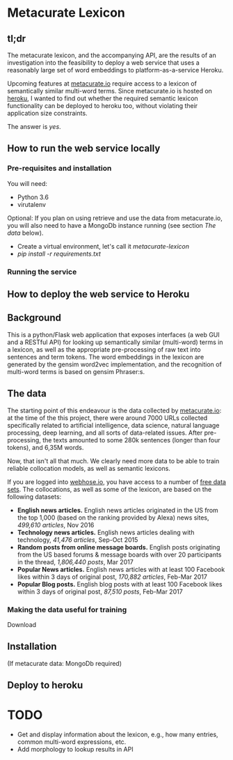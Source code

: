 # Metacurate Lexicon
## tl;dr
The metacurate lexicon, and the accompanying API, are the results of an investigation into the feasibility 
to deploy a web service that uses a reasonably large set of word embeddings to platform-as-a-service Heroku.

Upcoming features at [metacurate.io](https://metacurate.io) require access to a lexicon of semantically similar multi-word 
terms. Since metacurate.io is hosted on [heroku](https://www.heroku.com/), 
I wanted to find out whether the required semantic lexicon functionality can be deployed to heroku too,
without violating their application size constraints.

The answer is *yes*.


## How to run the web service locally

### Pre-requisites and installation

You will need:

* Python 3.6
* virutalenv 

Optional: If you plan on using retrieve and use the data from metacurate.io, you will also 
need to have a MongoDb instance running (see section *The data* below). 

* Create a virtual environment, let's call it *metacurate-lexicon*
* *pip install -r requirements.txt*


### Running the service

## How to deploy the web service to Heroku

## Background
This is a python/Flask web application that exposes interfaces (a web GUI and a RESTful API) for looking up semantically 
similar (multi-word) terms in a lexicon, as well as the appropriate pre-processing of raw text into sentences and term tokens. The 
word embeddings in the lexicon are generated by the gensim word2vec implementation, and the recognition of multi-word terms is based
on gensim Phraser:s.
 
## The data
The starting point of this endeavour is the data collected by [metacurate.io](https://metacurate.io): at the time of
the this project, there were around 7000 URLs collected specifically related to artificial intelligence, data science, 
natural language processing, deep learning, and all sorts of data-related issues. After pre-processing, the texts
amounted to some 280k sentences (longer than four tokens), and 6,35M words.

Now, that isn't all that much. We clearly need more data to be able to train reliable collocation models, as well
as semantic lexicons.

If you are logged into [webhose.io](https://webhose.io), you have access to a number of 
[free data sets](https://webhose.io/datasets/). The collocations, 
as well as some of the lexicon, are based on the following datasets:

* **English news articles.**
English news articles originated in the US from the top 1,000 (based on the ranking provided by Alexa) news sites,	*499,610 articles*,	Nov 2016
* **Technology news articles.**
English news articles dealing with technology,	*41,476 articles*,	Sep-Oct 2015
* **Random posts from online message boards.**
English posts originating from the US based forums & message boards with over 20 participants in the thread,	*1,806,440 posts*,	Mar 2017
* **Popular News articles.**
English news articles with at least 100 Facebook likes within 3 days of original post,	*170,882 articles*,	Feb-Mar 2017
* **Popular Blog posts.** 
English blog posts with at least 100 Facebook likes within 3 days of original post,	*87,510 posts*,	Feb-Mar 2017

### Making the data useful for training

Download 

## Installation

(If metacurate data: MongoDb required)

## Deploy to heroku

# TODO
* Get and display information about the lexicon, e.g., how many entries, common multi-word expressions, etc.
* Add morphology to lookup results in API
